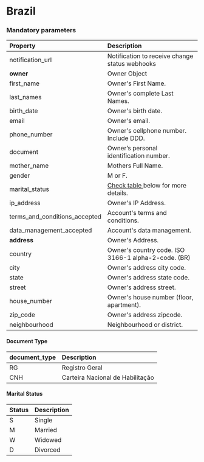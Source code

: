 # Brazil

### Mandatory parameters

| Property | Description |
| :--- | :--- |
| notification\_url | Notification to receive change status webhooks |
| **owner** | Owner Object |
| first\_name | Owner's First Name.  |
| last\_names | Owner's complete Last Names. |
| birth\_date | Owner's birth date.  |
| email | Owner's email. |
| phone\_number | Owner's cellphone number. Include DDD. |
| document | Owner’s personal identification number.  |
| mother\_name | Mothers Full Name.  |
| gender | M or F. |
| marital\_status | [Check table ](https://docs.dlocal.com/other/card-issuing/create-account/create-account-owner/brazil#marital-status)below for more details. |
| ip\_address | Owner's IP Address. |
| terms\_and\_conditions\_accepted | Account's terms and conditions.  |
| data\_management\_accepted | Account's data management.  |
| **address** | Owner's Address. |
| country | Owner's country code. ISO 3166-1 alpha-2-code. \(BR\) |
| city | Owner's address city code.  |
| state | Owner's address state code.  |
| street | Owner's address street. |
| house\_number | Owner's house number \(floor, apartment\). |
| zip\_code | Owner's address zipcode. |
| neighbourhood | Neighbourhood or district. |

#### Document Type

| document\_type | Description |
| :--- | :--- |
| RG | Registro Geral |
| CNH | Carteira Nacional de Habilitação |

#### Marital Status

| Status | Description |
| :--- | :--- |
| S | Single |
| M | Married |
| W | Widowed |
| D | Divorced |

